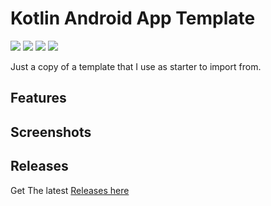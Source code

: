 # Kotlin Android App Template
<p>
    <a href="https://github.com/Sharkaboi/Kotlin-Android-App-Template/actions?query=workflow%3A%22Gradle+Build%22" alt="Gradle Build">
        <img src="https://github.com/Sharkaboi/Kotlin-Android-App-Template/workflows/Gradle%20Build/badge.svg?branch=master" /></a>
    <a href="https://github.com/JetBrains/kotlin/releases/tag/v1.4.10" alt="Kotlin">
        <img src="https://img.shields.io/badge/Kotlin-1.4.10-blue" /></a>
    <a href="https://github.com/Sharkaboi/Kotlin-Android-App-Template/blob/master/LICENSE" alt="License">
        <img src="https://img.shields.io/badge/License-MIT-orange" /></a>
    <a href="https://github.com/Sharkaboi/Kotlin-Android-App-Template/graphs/contributors" alt="Contributors">
        <img src="https://img.shields.io/github/contributors/sharkaboi/Kotlin-Android-App-Template" /></a>
</p>

Just a copy of a template that I use as starter to import from.

## Features

## Screenshots

## Releases
Get The latest [Releases here]()